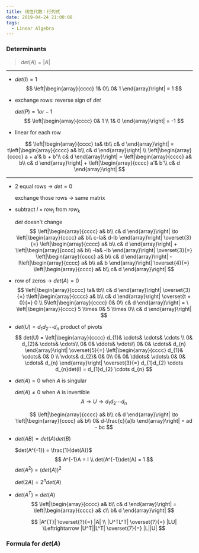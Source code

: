 ```yaml
---
title: 线性代数：行列式
date: 2019-04-24 21:00:08
tags:
  - Linear Algebra
---
```


### Determinants

> $det(A) = |A|$

---

- $det(I) = 1$
  $$
  \left|\begin{array}{cccc}
  1& 0\\
  0& 1
  \end{array}\right| = 1
  $$
  
- exchange rows: reverse sign of  $det$

  $det(P) = 1 or -1$
  $$
  \left|\begin{array}{cccc}
  0& 1 \\
  1& 0
  \end{array}\right| = -1
  $$

- linear for each row

$$
\left|\begin{array}{cccc}
ta& tb\\
c& d
\end{array}\right| = 
t\left|\begin{array}{cccc}
a& b\\
c& d
\end{array}\right| \\
\left|\begin{array}{cccc}
a + a'& b + b'\\
c& d
\end{array}\right| = 
\left|\begin{array}{cccc}
a& b\\
c& d
\end{array}\right| +
\left|\begin{array}{cccc}
a'& b'\\
c& d
\end{array}\right|
$$

---

<!--more-->

- $2$ equal rows $\to$ $det = 0$

  exchange those rows $\to$ same matrix

- subtract $l \times row_{i}$ from $row_{k}$

  $det$ doesn't change
  $$
  \left|\begin{array}{cccc}
  a& b\\
  c& d
  \end{array}\right| \to
  \left|\begin{array}{cccc}
  a& b\\
  c-la& d-lb
  \end{array}\right| \overset{3}{=} \left|\begin{array}{cccc}
  a& b\\
  c& d
  \end{array}\right| + \left|\begin{array}{cccc}
  a& b\\
  -la& -lb
  \end{array}\right| \overset{3}{=} \left|\begin{array}{cccc}
  a& b\\
  c& d
  \end{array}\right| - l\left|\begin{array}{cccc}
  a& b\\
  a& b
  \end{array}\right| \overset{4}{=} \left|\begin{array}{cccc}
  a& b\\
  c& d
  \end{array}\right|
  $$

- row of zeros $\to$ $det(A) = 0$
  $$
  \left|\begin{array}{cccc}
  ta& tb\\
  c& d
  \end{array}\right| \overset{3}{=}
  t\left|\begin{array}{cccc}
  a& b\\
  c& d
  \end{array}\right| \overset{t = 0}{=} 0 \\
  5\left|\begin{array}{cccc}
  0& 0\\
  c& d
  \end{array}\right| = \
  \left|\begin{array}{cccc}
  5 \times 0& 5 \times 0\\
  c& d
  \end{array}\right|
  $$

- $det(U) = d_{1}d_{2} \cdots d_{n}$ product of pivots
  $$
  det(U) = 
  \left|\begin{array}{cccc}
  d_{1}& \cdots& \cdots& \cdots \\
  0& d_{2}& \cdots& \cdots\\
  0& 0& \ddots& \vdots\\
  0& 0& \cdots& d_{n}
  \end{array}\right| \overset{5}{=}
  \left|\begin{array}{cccc}
  d_{1}& \cdots& 0& 0 \\
  \vdots& d_{2}& 0& 0\\
  0& 0& \ddots& \vdots\\
  0& 0& \cdots& d_{n}
  \end{array}\right| \overset{3}{=}
  d_{1}d_{2} \cdots d_{n}det(I) = d_{1}d_{2} \cdots d_{n}
  $$

- $det(A) = 0$ when $A$ is singular

  $det(A) \neq 0$ when $A$ is invertible
  $$
  A \to U \to d_{1}d_{2}\cdots d_{n}
  $$

  $$
  \left|\begin{array}{cccc}
  a& b\\
  c& d
  \end{array}\right| \to
  \left|\begin{array}{cccc}
  a& b\\
  0& d-\frac{c}{a}b
  \end{array}\right| =
  ad - bc
  $$

- $det(AB) = det(A) det(B)$

  $det(A^{-1}) = \frac{1}{det(A)}$
  $$
  A^{-1}A = I \\
  det(A^{-1})det(A) = 1
  $$
  $det(A^{2}) = (det(A))^{2}$

  $det(2A) = 2^{n}det(A)$

- $det(A^{T}) = det(A)$
  $$
  \left|\begin{array}{cccc}
  a& b\\
  c& d
  \end{array}\right| = 
  \left|\begin{array}{cccc}
  a& c\\
  b& d
  \end{array}\right|
  $$

  $$
  |A^{T}| \overset{?}{=} |A| \\
  |U^TL^T| \overset{?}{=} |LU| \Leftrightarrow |U^T||L^T| \overset{7}{=} |L||U|
  $$

### Formula for $det(A)$

